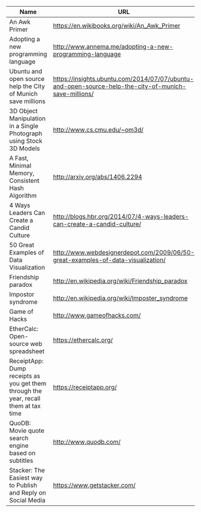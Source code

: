 Name|URL|Tags
----|---|----
An Awk Primer|https://en.wikibooks.org/wiki/An_Awk_Primer|Technical,Unix
Adopting a new programming language|http://www.annema.me/adopting-a-new-programming-language|Technical
Ubuntu and open source help the City of Munich save millions|https://insights.ubuntu.com/2014/07/07/ubuntu-and-open-source-help-the-city-of-munich-save-millions/|Technical
3D Object Manipulation in a Single Photograph using Stock 3D Models|http://www.cs.cmu.edu/~om3d/|Technical,TODO
A Fast, Minimal Memory, Consistent Hash Algorithm|http://arxiv.org/abs/1406.2294|Technical,TODO
4 Ways Leaders Can Create a Candid Culture|http://blogs.hbr.org/2014/07/4-ways-leaders-can-create-a-candid-culture/|General,HBR,TODO
50 Great Examples of Data Visualization|http://www.webdesignerdepot.com/2009/06/50-great-examples-of-data-visualization/|General
Friendship paradox|http://en.wikipedia.org/wiki/Friendship_paradox|General,Wikipedia,TODO
Impostor syndrome|http://en.wikipedia.org/wiki/Imposter_syndrome|General,Wikipedia,TODO
Game of Hacks|http://www.gameofhacks.com/|Apps,TODO
EtherCalc: Open-source web spreadsheet|https://ethercalc.org/|Apps
ReceiptApp: Dump receipts as you get them through the year, recall them at tax time|https://receiptapp.org/|Apps
QuoDB: Movie quote search engine based on subtitles|http://www.quodb.com/|Apps
Stacker: The Easiest way to Publish and Reply on Social Media|https://www.getstacker.com/|Apps
